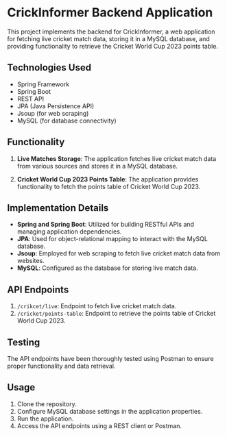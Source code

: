 # CrickInformer Backend Application

This project implements the backend for CrickInformer, a web application for fetching live cricket match data, storing it in a MySQL database, and providing functionality to retrieve the Cricket World Cup 2023 points table.

## Technologies Used

- Spring Framework
- Spring Boot
- REST API
- JPA (Java Persistence API)
- Jsoup (for web scraping)
- MySQL (for database connectivity)

## Functionality

1. **Live Matches Storage**: The application fetches live cricket match data from various sources and stores it in a MySQL database.

2. **Cricket World Cup 2023 Points Table**: The application provides functionality to fetch the points table of Cricket World Cup 2023.

## Implementation Details

- **Spring and Spring Boot**: Utilized for building RESTful APIs and managing application dependencies.
- **JPA**: Used for object-relational mapping to interact with the MySQL database.
- **Jsoup**: Employed for web scraping to fetch live cricket match data from websites.
- **MySQL**: Configured as the database for storing live match data.

## API Endpoints

1. `/crikcet/live`: Endpoint to fetch live cricket match data.
2. `/cricket/points-table`: Endpoint to retrieve the points table of Cricket World Cup 2023.

## Testing

The API endpoints have been thoroughly tested using Postman to ensure proper functionality and data retrieval.

## Usage

1. Clone the repository.
2. Configure MySQL database settings in the application properties.
3. Run the application.
4. Access the API endpoints using a REST client or Postman.
